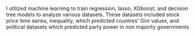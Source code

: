 I utilized machine learning to train regression, lasso, XGboost, and decision tree models to analyze various datasets. These datasets included stock price time series, inequality, which predicted countres' Gini values, and political datasets which predicted party power in non majority governments
